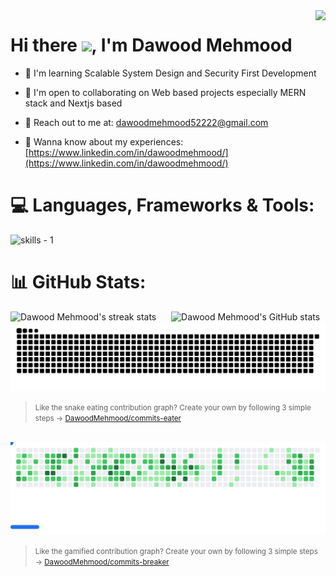 <img align="right" src="https://komarev.com/ghpvc/?username=DawoodMehmood">

<h1>Hi there <img src="https://user-images.githubusercontent.com/18350557/176309783-0785949b-9127-417c-8b55-ab5a4333674e.gif">, I'm Dawood Mehmood </h1>

-  🧠  I'm learning Scalable System Design and Security First Development 
  
- 🤝  I'm open to collaborating on Web based projects especially MERN stack and Nextjs based

- 📩 Reach out to me at: [dawoodmehmood52222@gmail.com](dawoodmehmood52222@gmail.com)

- 📄 Wanna know about my experiences: [https://www.linkedin.com/in/dawoodmehmood/](https://www.linkedin.com/in/dawoodmehmood/)


# 💻 Languages, Frameworks & Tools:

<picture>
    <source media="(prefers-color-scheme: dark)" srcset="https://skillicons.dev/icons?i=html%2Ccss%2Cjavascript%2Cts%2Cpython%2Csolidity%2Creact%2Cnextjs%2Ctailwind%2Cbootstrap%2Cjquery%2Csass%2Cnodejs%2Cexpress%2Cnestjs%2Cflask%2Cfastapi%2Cmongodb%2Cmysql%2Cpostgres%2Cprisma%2Csequelize%2Cdocker%2Cfirebase%2Cgraphql%2Cpostman%2Cnpm%2Cyarn%2Cgit%2Caws&perline=15&theme=dark" />
    <source media="(prefers-color-scheme: light), (prefers-color-scheme: no-preference)" srcset="https://skillicons.dev/icons?i=html%2Ccss%2Cjavascript%2Cts%2Cpython%2Csolidity%2Creact%2Cnextjs%2Ctailwind%2Cbootstrap%2Cjquery%2Csass%2Cnodejs%2Cexpress%2Cnestjs%2Cflask%2Cfastapi%2Cmongodb%2Cmysql%2Cpostgres%2Cprisma%2Csequelize%2Cdocker%2Cfirebase%2Cgraphql%2Cpostman%2Cnpm%2Cyarn%2Cgit%2Caws&perline=15&theme=light" />
    <img src="https://skillicons.dev/icons?html%2Ccss%2Cjavascript%2Cts%2Cpython%2Csolidity%2Creact%2Cnextjs%2Ctailwind%2Cbootstrap%2Cjquery%2Csass%2Cnodejs%2Cexpress%2Cnestjs%2Cflask%2Cfastapi%2Cmongodb%2Cmysql%2Cpostgres%2Cprisma%2Csequelize%2Cdocker%2Cfirebase%2Cgraphql%2Cpostman%2Cnpm%2Cyarn%2Cgit%2Caws&perline=15&theme=light" alt="skills - 1" />
</picture>




# 📊 GitHub Stats:

<div style="display: flex; justify-content: space-between;">
  <img src="https://github-readme-streak-stats-salesp07.vercel.app/?user=DawoodMehmood&count_private=true&show_icons=true&theme=default&rank_icon=github&border_radius=10&border=61dafb" alt="Dawood Mehmood's streak stats" width="49%"/>
  <img src="https://github-readme-stats-salesp07.vercel.app/api?username=DawoodMehmood&count_private=true&show_icons=true&theme=default&rank_icon=github&border_radius=10&border_color=61dafb" alt="Dawood Mehmood's GitHub stats" width="49%"/>
</div>


<picture>
  <source
    media="(prefers-color-scheme: dark)"
    srcset="images/github-contribution-grid-snake-dark.svg"
  />
  <source
    media="(prefers-color-scheme: light)"
    srcset="images/github-contribution-grid-snake.svg"
  />
  <img alt="Snake Game" src="images/github-contribution-grid-snake.svg" />
</picture>

> <small>Like the snake eating contribution graph? Create your own by following 3 simple steps → 
<a href="https://github.com/DawoodMehmood/commits-eater">DawoodMehmood/commits-eater</a></small>


<br/>


<picture>
  <source
    media="(prefers-color-scheme: dark)"
    srcset="images/breakout-dark.svg"
  />
  <source
    media="(prefers-color-scheme: light)"
    srcset="images/breakout-light.svg"
  />
  <img alt="Breakout Game" src="images/breakout-light.svg" />
</picture>


> <small>Like the gamified contribution graph? Create your own by following 3 simple steps → 
<a href="https://github.com/DawoodMehmood/commits-breaker">DawoodMehmood/commits-breaker</a></small>


